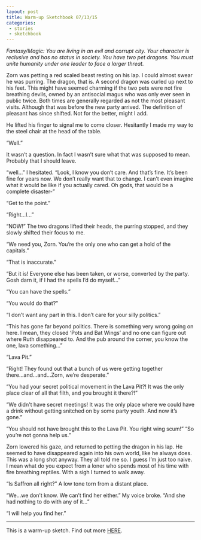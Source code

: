 ```yaml
---
layout: post
title: Warm-up Sketchbook 07/13/15
categories:
 - stories
 - sketchbook
---
```


*Fantasy/Magic: You are living in an evil and corrupt city. Your character is reclusive and has no status in society. You have two pet dragons. You must unite humanity under one leader to face a larger threat.*

Zorn was petting a red scaled beast resting on his lap. I could almost swear he was purring. The dragon, that is. A second dragon was curled up next to his feet. This might have seemed charming if the two pets were not fire breathing devils, owned by an antisocial magus who was only ever seen in public twice. Both times are generally regarded as not the most pleasant visits. Although that was before the new party arrived. The definition of pleasant has since shifted. Not for the better, might I add.

<!--more-->

He lifted his finger to signal me to come closer. Hesitantly I made my way to the steel chair at the head of the table.

“Well.”

It wasn’t a question. In fact I wasn’t sure what that was supposed to mean. Probably that I should leave.

“well…” I hesitated. “Look, I know you don’t care. And that’s fine. It’s been fine for years now. We don’t really want that to change. I can’t even imagine what it would be like if you actually cared. Oh gods, that would be a complete disaster-”

“Get to the point.”

“Right...I...”

“NOW!” The two dragons lifted their heads, the purring stopped, and they slowly shifted their focus to me.

“We need you, Zorn. You’re the only one who can get a hold of the capitals.”

“That is inaccurate.”

“But it is! Everyone else has been taken, or worse, converted by the party. Gosh darn it, if I had the spells I’d do myself...”

“You can have the spells.”

“You would do that?”

“I don’t want any part in this. I don’t care for your silly politics.”

“This has gone far beyond politics. There is something very wrong going on here. I mean, they closed ‘Pots and Bat Wings’ and no one can figure out where Ruth disappeared to. And the pub around the corner, you know the one, lava something…”

“Lava Pit.”

“Right! They found out that a bunch of us were getting together there...and...and...Zorn, we’re desperate.”

“You had your secret political movement in the Lava Pit?! It was the only place clear of all that filth, and you brought it there?!”

“We didn't have secret meetings! It was the only place where we could have a drink without getting snitched on by some party youth. And now it’s gone.”

“You should not have brought this to the Lava Pit. You right wing scum!”
“So you’re not gonna help us.”

Zorn lowered his gaze, and returned to petting the dragon in his lap. He seemed to have disappeared again into his own world, like he always does. This was a long shot anyway. They all told me so. I guess I’m just too naive. I mean what do you expect from a loner who spends most of his time with fire breathing reptiles. With a sigh I turned to walk away.

“Is Saffron all right?” A low tone torn from a distant place.

“We...we don’t know. We can’t find her either.” My voice broke. “And she had nothing to do with any of it...”

“I will help you find her.”


***

This is a warm-up sketch. Find out more <a href="/07-12-2015/sketchbook/">HERE</a>.